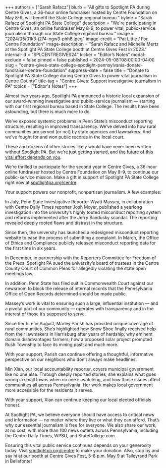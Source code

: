 +++
authors = ["Sarah Rafacz"]
blurb = "All gifts to Spotlight PA during Centre Gives, a 36-hour online fundraiser hosted by Centre Foundation on May 8-9, will benefit the State College regional bureau."
byline = "Sarah Rafacz of Spotlight PA State College"
description = "We're participating in Centre Gives, an online fundraiser May 8-9, to power vital, public-service journalism through our State College regional bureau."
image = "2024/05/01k3-j274-ngw3-phh6.jpeg"
image-credit = "Pat Little / For Centre Foundation"
image-description = "Sarah Rafacz and Michelle Mertz at the Spotlight PA State College booth at Centre Gives Fest in 2023."
internal-id = "SPLCENTREGIVES24"
kicker = "Editor’s Notes"
modal-exclude = false
pinned = false
published = 2024-05-08T08:00:00-04:00
slug = "centre-gives-state-college-spotlight-pennsylvania-donate-fundraiser-centre-foundation"
suppress-date = false
title = "Donate to Spotlight PA State College during Centre Gives to power vital journalism in Centre County"
title-tag = "Centre Gives: Support investigative journalism in PA"
topics = ["Editor's Notes"]
+++

Almost two years ago, Spotlight PA announced a historic local expansion of our award-winning investigative and public-service journalism — starting with our first regional bureau based in State College. The results have been astounding, but there is much more to do.

We’ve exposed systemic problems in Penn State’s misconduct reporting structure, resulting in improved transparency. We’ve delved into how rural communities are served (or not) by state agencies and lawmakers. And we’ve fought for and won public records in the local court.

These and dozens of other stories likely would have never been written without Spotlight PA. But we’re just getting started, and <a href="https://www.spotlightpa.org/centre">the future of this vital effort depends on you</a>.

We’re thrilled to participate for the second year in Centre Gives, a 36-hour online fundraiser hosted by Centre Foundation on May 8-9, to continue our public-service mission. Make a gift in support of Spotlight PA State College right now at <a href="https://www.spotlightpa.org/centre">spotlightpa.org/centre</a>.

Your support powers our nonprofit, nonpartisan journalism. A few examples:

In July, Penn State Investigative Reporter Wyatt Massey, in collaboration with Centre Daily Times reporter Josh Moyer, published a yearlong investigation into the university’s highly touted misconduct reporting system and reforms implemented after the Jerry Sandusky scandal. The reporting revealed deeply rooted flaws and distrust in the structure.

Since then, the university has launched a redesigned misconduct reporting website to ease the process of submitting a complaint. In March, the Office of Ethics and Compliance publicly released misconduct reporting data for the first time in six years.

In December, in partnership with the Reporters Committee for Freedom of the Press, Spotlight PA sued the university’s board of trustees in the Centre County Court of Common Pleas for allegedly violating the state open meetings law.

In addition, Penn State has filed suit in Commonwealth Court against our newsroom to block the release of internal records that the Pennsylvania Office of Open Records determined should be made public.

Massey’s work is vital to ensuring such a large, influential institution — and a pivotal part of our community — operates with transparency and in the interest of those it’s supposed to serve.

Since her hire in August, Marley Parish has provided unique coverage of rural communities. She’s highlighted how Snow Shoe finally received help from their lawmakers in Harrisburg after years of hardship; why eminent domain disadvantages farmers; how a proposed solar project prompted Rush Township to face its mining past; and much more.

With your support, Parish can continue offering a thoughtful, informative perspective on our neighbors who don’t always make headlines.

Min Xian, our local accountability reporter, covers municipal government like no one else. Through deeply reported stories, she explains what goes wrong in small towns when no one is watching, and how those issues affect communities all across Pennsylvania. Her work makes local government more accessible for the residents it serves.

With your support, Xian can continue keeping our local elected officials honest.

At Spotlight PA, we believe everyone should have access to critical news and information — no matter where they live or what they can afford. That’s why our essential journalism is free for everyone. We also share our work, at no cost, with more than 100 news outlets across Pennsylvania, including the Centre Daily Times, WPSU, and StateCollege.com.

Ensuring this vital public service continues depends on your generosity today. Visit <a href="https://www.spotlightpa.org/centre">spotlightpa.org/centre</a> to make your donation. Also, stop by and say hi at our booth at Centre Gives Fest, 5-8 p.m. May 9 at Talleyrand Park in Bellefonte!

